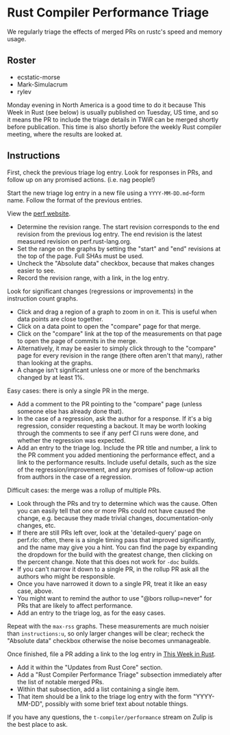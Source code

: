 # Rust Compiler Performance Triage

We regularly triage the effects of merged PRs on rustc's speed and memory
usage.

## Roster

- ecstatic-morse
- Mark-Simulacrum
- rylev

Monday evening in North America is a good time to do it because This Week in Rust (see below) is usually
published on Tuesday, US time, and so it means the PR to include the triage
details in TWiR can be merged shortly before publication. This time is also
shortly before the weekly Rust compiler meeting, where the results are looked
at.

## Instructions

First, check the previous triage log entry. Look for responses in PRs, and
follow up on any promised actions. (i.e. nag people!)

Start the new triage log entry in a new file using a `YYYY-MM-DD.md`-form name.
Follow the format of the previous entries.

View the [perf website](https://perf.rust-lang.org).

- Determine the revision range. The start revision corresponds to the end
  revision from the previous log entry. The end revision is the latest measured
  revision on perf.rust-lang.org.
- Set the range on the graphs by setting the "start" and "end" revisions at
  the top of the page. Full SHAs must be used.
- Uncheck the "Absolute data" checkbox, because that makes changes easier to
  see.
- Record the revision range, with a link, in the log entry.

Look for significant changes (regressions or improvements) in the instruction
count graphs.
- Click and drag a region of a graph to zoom in on it. This is useful when data
  points are close together.
- Click on a data point to open the "compare" page for that merge.
- Click on the "compare" link at the top of the measurements on that page to
  open the page of commits in the merge.
- Alternatively, it may be easier to simply click through to the "compare" page
  for every revision in the range (there often aren't that many), rather than
  looking at the graphs.
- A change isn't significant unless one or more of the benchmarks changed by at
  least 1%.

Easy cases: there is only a single PR in the merge.
- Add a comment to the PR pointing to the "compare" page (unless someone else
  has already done that).
- In the case of a regression, ask the author for a response. If it's a big
  regression, consider requesting a backout. It may be worth looking through
  the comments to see if any perf CI runs were done, and whether the
  regression was expected.
- Add an entry to the triage log. Include the PR title and number, a link to
  the PR comment you added mentioning the performance effect, and a link to the
  performance results. Include useful details, such as the size of the
  regression/improvement, and any promises of follow-up action from authors in
  the case of a regression.

Difficult cases: the merge was a rollup of multiple PRs.
- Look through the PRs and try to determine which was the cause. Often you
  can easily tell that one or more PRs could not have caused the change, e.g.
  because they made trivial changes, documentation-only changes, etc.
- If there are still PRs left over, look at the 'detailed-query' page on perf.rlo: often, there is a single timing pass that improved significantly, and the name may give you a hint. You can find the page by expanding the dropdown for the build with the greatest change, then clicking on the percent change. Note that this does not work for `-doc` builds.
- If you can't narrow it down to a single PR, in the rollup PR ask all the
  authors who might be responsible.
- Once you have narrowed it down to a single PR, treat it like an easy case,
  above.
- You might want to remind the author to use "@bors rollup=never" for PRs
  that are likely to affect performance.
- Add an entry to the triage log, as for the easy cases.

Repeat with the `max-rss` graphs. These measurements are much noisier than
`instructions:u`, so only larger changes will be clear; recheck the "Absolute
data" checkbox otherwise the noise becomes unmanageable.

Once finished, file a PR adding a link to the log entry in [This Week in
Rust](https://github.com/emberian/this-week-in-rust/).
- Add it within the "Updates from Rust Core" section.
- Add a "Rust Compiler Performance Triage" subsection immediately after the
  list of notable merged PRs.
- Within that subsection, add a list containing a single item.
- That item should be a link to the triage log entry with the form
  "YYYY-MM-DD", possibly with some brief text about notable things.

If you have any questions, the `t-compiler/performance` stream on Zulip is the
best place to ask.

